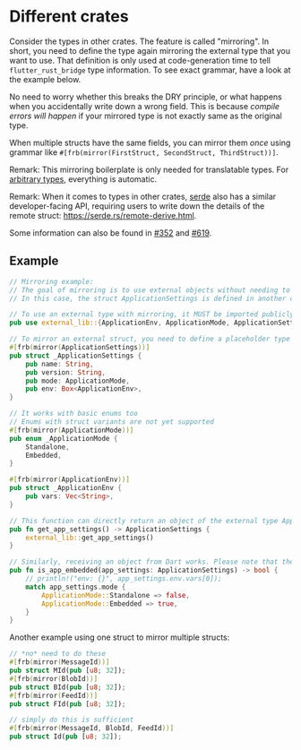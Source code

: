 # Different crates

Consider the types in other crates.
The feature is called "mirroring". In short, you need to define the type again mirroring the external type that you want to use. That definition is only used at code-generation time to tell `flutter_rust_bridge` type information. To see exact grammar, have a look at the example below.

No need to worry whether this breaks the DRY principle, or what happens when you accidentally write down a wrong field. This is because *compile errors will happen* if your mirrored type is not exactly same as the original type.

When multiple structs have the same fields, you can mirror them *once* using grammar like `#[frb(mirror(FirstStruct, SecondStruct, ThirdStruct))]`.

Remark: This mirroring boilerplate is only needed for translatable types.
For [arbitrary types](../../arbitrary), everything is automatic.

Remark: When it comes to types in other crates,
[serde](https://crates.io/crates/serde) also has a similar developer-facing API,
requiring users to write down the details of the remote struct:
https://serde.rs/remote-derive.html.

Some information can also be found in
[#352](https://github.com/fzyzcjy/flutter_rust_bridge/pull/352)
and
[#619](https://github.com/fzyzcjy/flutter_rust_bridge/pull/619).

## Example

```rust
// Mirroring example:
// The goal of mirroring is to use external objects without needing to convert them with an intermediate type
// In this case, the struct ApplicationSettings is defined in another crate (called external-lib)

// To use an external type with mirroring, it MUST be imported publicly (aka. re-export)
pub use external_lib::{ApplicationEnv, ApplicationMode, ApplicationSettings};

// To mirror an external struct, you need to define a placeholder type with the same definition
#[frb(mirror(ApplicationSettings))]
pub struct _ApplicationSettings {
    pub name: String,
    pub version: String,
    pub mode: ApplicationMode,
    pub env: Box<ApplicationEnv>,
}

// It works with basic enums too
// Enums with struct variants are not yet supported
#[frb(mirror(ApplicationMode))]
pub enum _ApplicationMode {
    Standalone,
    Embedded,
}

#[frb(mirror(ApplicationEnv))]
pub struct _ApplicationEnv {
    pub vars: Vec<String>,
}

// This function can directly return an object of the external type ApplicationSettings because it has a mirror
pub fn get_app_settings() -> ApplicationSettings {
    external_lib::get_app_settings()
}

// Similarly, receiving an object from Dart works. Please note that the mirror definition must match entirely and the original struct must have all its fields public.
pub fn is_app_embedded(app_settings: ApplicationSettings) -> bool {
    // println!("env: {}", app_settings.env.vars[0]);
    match app_settings.mode {
        ApplicationMode::Standalone => false,
        ApplicationMode::Embedded => true,
    }
}
```

Another example using one struct to mirror multiple structs:


```rust
// *no* need to do these
#[frb(mirror(MessageId))]
pub struct MId(pub [u8; 32]);
#[frb(mirror(BlobId))]
pub struct BId(pub [u8; 32]);
#[frb(mirror(FeedId))]
pub struct FId(pub [u8; 32]);

// simply do this is sufficient
#[frb(mirror(MessageId, BlobId, FeedId))]
pub struct Id(pub [u8; 32]);
```
